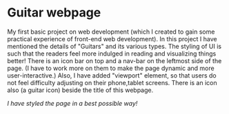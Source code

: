 # Guitar webpage
My first basic project on web development (which I created to gain some practical experience of front-end web development).
In this project I have mentioned the details of "Guitars" and its various types.
The styling of UI is such that the readers feel more indulged in reading and visualizing things better!
There is an icon bar on top and a nav-bar on the leftmost side of the page. (I have to work more on them to make the page dynamic and more user-interactive.) 
Also, I have added "viewport" element, so that users do not feel difficulty adjusting on their phone,tablet screens.
There is an icon also (a guitar icon) beside the title of this webpage.

*I have styled the page in a best possible way!*
